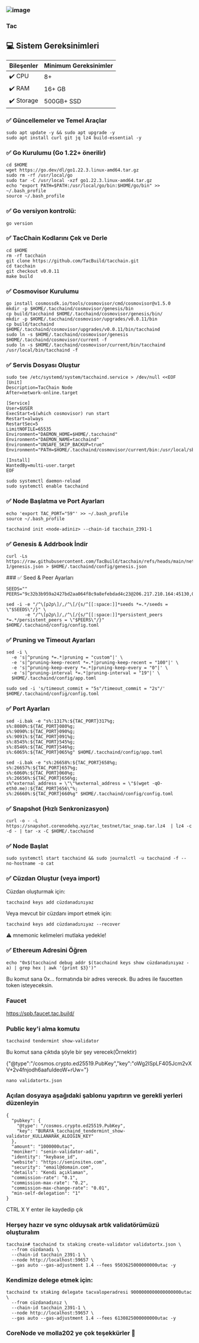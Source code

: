 ###                                 ![image](https://github.com/user-attachments/assets/e2b5db23-7fee-4f72-b939-9a4c7382517e)

###                                 Tac

  ## 💻 Sistem Gereksinimleri
| Bileşenler | Minimum Gereksinimler | 
| ------------ | ------------ |
| ✔️ CPU |	8+ |
| ✔️ RAM	| 16+ GB |
| ✔️ Storage	| 500GB+ SSD |

### ✅ Güncellemeler ve Temel Araçlar
```
sudo apt update -y && sudo apt upgrade -y
sudo apt install curl git jq lz4 build-essential -y
```

### ✅ Go Kurulumu (Go 1.22+ önerilir)
```
cd $HOME
wget https://go.dev/dl/go1.22.3.linux-amd64.tar.gz
sudo rm -rf /usr/local/go
sudo tar -C /usr/local -xzf go1.22.3.linux-amd64.tar.gz
echo "export PATH=$PATH:/usr/local/go/bin:$HOME/go/bin" >> ~/.bash_profile
source ~/.bash_profile
```
### ✅ Go versiyon kontrolü:
```
go version
```
### ✅  TacChain Kodlarını Çek ve Derle
```
cd $HOME
rm -rf tacchain
git clone https://github.com/TacBuild/tacchain.git
cd tacchain
git checkout v0.0.11
make build
```
### ✅ Cosmovisor Kurulumu
```
go install cosmossdk.io/tools/cosmovisor/cmd/cosmovisor@v1.5.0
mkdir -p $HOME/.tacchaind/cosmovisor/genesis/bin
cp build/tacchaind $HOME/.tacchaind/cosmovisor/genesis/bin/
mkdir -p $HOME/.tacchaind/cosmovisor/upgrades/v0.0.11/bin
cp build/tacchaind $HOME/.tacchaind/cosmovisor/upgrades/v0.0.11/bin/tacchaind
sudo ln -s $HOME/.tacchaind/cosmovisor/genesis $HOME/.tacchaind/cosmovisor/current -f
sudo ln -s $HOME/.tacchaind/cosmovisor/current/bin/tacchaind /usr/local/bin/tacchaind -f
```
### ✅ Servis Dosyası Oluştur
```
sudo tee /etc/systemd/system/tacchaind.service > /dev/null <<EOF
[Unit]
Description=TacChain Node
After=network-online.target

[Service]
User=$USER
ExecStart=$(which cosmovisor) run start
Restart=always
RestartSec=5
LimitNOFILE=65535
Environment="DAEMON_HOME=$HOME/.tacchaind"
Environment="DAEMON_NAME=tacchaind"
Environment="UNSAFE_SKIP_BACKUP=true"
Environment="PATH=$HOME/.tacchaind/cosmovisor/current/bin:/usr/local/sbin:/usr/local/bin:/usr/sbin:/usr/bin"

[Install]
WantedBy=multi-user.target
EOF
```
```
sudo systemctl daemon-reload
sudo systemctl enable tacchaind
```
### ✅ Node Başlatma ve Port Ayarları
```
echo 'export TAC_PORT="59"' >> ~/.bash_profile
source ~/.bash_profile
```
```
tacchaind init <node-adiniz> --chain-id tacchain_2391-1
```
### ✅ Genesis & Addrbook İndir
```
curl -Ls https://raw.githubusercontent.com/TacBuild/tacchain/refs/heads/main/networks/tacchain_2391-1/genesis.json > $HOME/.tacchaind/config/genesis.json
```
### ✅ Seed & Peer Ayarları
```
SEEDS=""
PEERS="9c32b3b959a2427bd2aa064f8c9a8efebdad4c23@206.217.210.164:45130,04a2152eed9f73dc44779387a870ea6480c41fe7@206.217.210.164:45140,5aaaf8140262d7416ac53abe4e0bd13b0f582168@23.92.177.41:45110,ddb3e8b8f4d051e914686302dafc2a73adf9b0d2@23.92.177.41:45120"

sed -i -e "/^\[p2p\]/,/^\[/{s/^[[:space:]]*seeds *=.*/seeds = \"$SEEDS\"/}" \
       -e "/^\[p2p\]/,/^\[/{s/^[[:space:]]*persistent_peers *=.*/persistent_peers = \"$PEERS\"/}" $HOME/.tacchaind/config/config.toml
```
### ✅ Pruning ve Timeout Ayarları
```
sed -i \
  -e 's|^pruning *=.*|pruning = "custom"|' \
  -e 's|^pruning-keep-recent *=.*|pruning-keep-recent = "100"|' \
  -e 's|^pruning-keep-every *=.*|pruning-keep-every = "0"|' \
  -e 's|^pruning-interval *=.*|pruning-interval = "19"|' \
  $HOME/.tacchaind/config/app.toml

sudo sed -i 's/timeout_commit = "5s"/timeout_commit = "2s"/' $HOME/.tacchaind/config/config.toml
```
### ✅ Port Ayarları
```
sed -i.bak -e "s%:1317%:${TAC_PORT}317%g;
s%:8080%:${TAC_PORT}080%g;
s%:9090%:${TAC_PORT}090%g;
s%:9091%:${TAC_PORT}091%g;
s%:8545%:${TAC_PORT}545%g;
s%:8546%:${TAC_PORT}546%g;
s%:6065%:${TAC_PORT}065%g" $HOME/.tacchaind/config/app.toml
```
```
sed -i.bak -e "s%:26658%:${TAC_PORT}658%g;
s%:26657%:${TAC_PORT}657%g;
s%:6060%:${TAC_PORT}060%g;
s%:26656%:${TAC_PORT}656%g;
s%^external_address = \"\"%external_address = \"$(wget -qO- eth0.me):${TAC_PORT}656\"%;
s%:26660%:${TAC_PORT}660%g" $HOME/.tacchaind/config/config.toml
```
### ✅ Snapshot (Hızlı Senkronizasyon)
```
curl -o - -L https://snapshot.corenodehq.xyz/tac_testnet/tac_snap.tar.lz4  | lz4 -c -d - | tar -x -C $HOME/.tacchaind
```
### ✅ Node Başlat
```
sudo systemctl start tacchaind && sudo journalctl -u tacchaind -f --no-hostname -o cat
```
### ✅ Cüzdan Oluştur (veya import)
Cüzdan oluşturmak için:
```
tacchaind keys add cüzdanadınıyaz
```
Veya mevcut bir cüzdanı import etmek için:
```
tacchaind keys add cüzdanadınıyaz --recover
```
⚠️ mnemonic kelimeleri mutlaka yedekle!

### ✅ Ethereum Adresini Öğren 
```
echo "0x$(tacchaind debug addr $(tacchaind keys show cüzdanadınıyaz -a) | grep hex | awk '{print $3}')"
```
Bu komut sana 0x... formatında bir adres verecek. Bu adres ile faucetten token isteyeceksin.
### Faucet
https://spb.faucet.tac.build/

### Public key'i alma komutu 
```
tacchaind tendermint show-validator
```
Bu komut sana çıktıda şöyle bir şey verecek(Örnektir)

{"@type":"/cosmos.crypto.ed25519.PubKey","key":"oWg2ISpLF405Jcm2vXV+2v4fnjodh6aafuIdeoW+rUw="}

```
nano validatortx.json
```
### Açılan dosyaya aşağıdaki şablonu yapıtırın ve gerekli yerleri düzenleyin
```
{
  "pubkey": {
    "@type": "/cosmos.crypto.ed25519.PubKey",
    "key": "BURAYA_tacchaind_tendermint_show-validator_KULLANARAK_ALDIĞIN_KEY"
  },
  "amount": "1000000utac",
  "moniker": "senin-validator-adi",
  "identity": "keybase_id",
  "website": "https://seninsiten.com",
  "security": "email@domain.com",
  "details": "Kendi açıklaman",
  "commission-rate": "0.1",
  "commission-max-rate": "0.2",
  "commission-max-change-rate": "0.01",
  "min-self-delegation": "1"
}
```
CTRL X Y enter ile  kaydedip çık
### Herşey hazır ve sync olduysak artık validatörümüzü oluşturalım
```
tacchain# tacchaind tx staking create-validator validatortx.json \
  --from cüzdanadı \
  --chain-id tacchain_2391-1 \
  --node http://localhost:59657 \
  --gas auto --gas-adjustment 1.4 --fees 9503625000000000utac -y
```

### Kendimize delege etmek için:
```
tacchaind tx staking delegate tacvaloperadresi 9000000000000000000utac \
  --from cüzdanadınız \
  --chain-id tacchain_2391-1 \
  --node http://localhost:59657 \
  --gas auto --gas-adjustment 1.4 --fees 6130825000000000utac -y
```
 ### CoreNode ve molla202 ye çok teşekkürler 🙏




